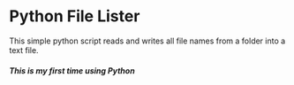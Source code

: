 # Python File Lister

This simple python script reads and writes all file names from a folder into a text file.
##### This is my first time using Python
